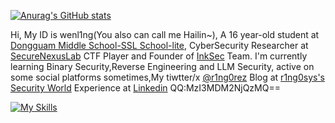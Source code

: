 
[![Anurag's GitHub stats](https://github-readme-stats.vercel.app/api?username=r1ng0sys)](https://github.com/anuraghazra/github-readme-stats)

Hi, My ID is wenl1ng(You also can call me Hailin~), A 16 year-old student at [Dongguam Middle School-SSL School-lite](https://www.sslgz.net/), CyberSecurity Researcher at [SecureNexusLab](https://github.com/SecureNexusLab) CTF Player and Founder of [InkSec](https://github.com/InkSecurity) Team. I'm currently learning Binary Security,Reverse Engineering and LLM Security, active on some social platforms sometimes,My tiwtter/x [@r1ng0rez](x.com/r1ng0sys) Blog at [r1ng0sys's Security World](https://r1ng0sys.github.io) Experience at [Linkedin](https://www.linkedin.com/) QQ:MzI3MDM2NjQzMQ==

[![My Skills](https://skillicons.dev/icons?i=html,python,c,cpp,js,linux,debian,kali,django,docker,github,idea,pycharm,sublime,vscode,npm,php,ps,linkedin,twitter)](https://skillicons.dev)

